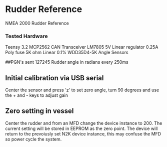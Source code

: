 # Rudder Reference
NMEA 2000 Rudder Reference

### Tested Hardware
Teensy 3.2 
MCP2562 CAN Transceiver
LM7805 5V Linear regulator
0.25A Poly fuse
5K ohm Linear 0.1% WDD35D4-5K Angle Sensors

##PGN's sent 
127245 Rudder angle in radians every 250ms

## Initial calibration via USB serial
Center the sensor and press 'z' to set zero angle, turn 90 degrees and use the + and - keys to adjust gain

## Zero setting in vessel
Center the rudder and from an MFD change the device instance to 200.
The current setting will be stored in EEPROM as the zero point.
The device will return to the prevoiusly set N2K device instance, this may confuse the MFD so power cycle the system.

